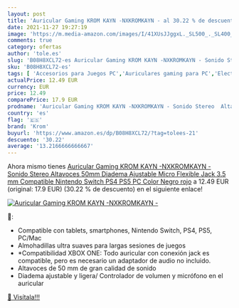 ```yaml
---
layout: post
title: 'Auricular Gaming KROM KAYN -NXKROMKAYN - al 30.22 % de descuento'
date: 2021-11-27 19:27:19
image: 'https://m.media-amazon.com/images/I/41XUsJJggxL._SL500_._SL400_.jpg'
comments: true
category: ofertas
author: 'tole.es'
slug: 'B08H8XCL72-es Auricular Gaming KROM KAYN -NXKROMKAYN - Sonido Stereo...'
sku: 'B08H8XCL72-es'
tags: [ 'Accesorios para Juegos PC','Auriculares gaming para PC','Electrónica','Juegos y Accesorios para PC','Videojuegos','krom','nintendo','ps4','ps5', ]
actualPrice: 12.49 EUR
currency: EUR
price: 12.49
comparePrice: 17.9 EUR
prodname: 'Auricular Gaming KROM KAYN -NXKROMKAYN - Sonido Stereo  Altavoces 50mm  Diadema Ajustable  Micro Flexible  Jack 3.5 mm  Compatible Nintendo Switch  PS4 PS5  PC  Color Negro rojo'
country: 'es'
flag: '🇪🇸'
brand: 'Krom'
buyurl: 'https://www.amazon.es/dp/B08H8XCL72/?tag=tolees-21'
descuento: '30.22'
average: '13.2166666666667'
---
```


Ahora mismo tienes [Auricular Gaming KROM KAYN -NXKROMKAYN - Sonido Stereo  Altavoces 50mm  Diadema Ajustable  Micro Flexible  Jack 3.5 mm  Compatible Nintendo Switch  PS4 PS5  PC  Color Negro rojo](https://www.amazon.es/dp/B08H8XCL72/?tag=tolees-21) a 12.49 EUR (original: 17.9 EUR) (30.22 %  de descuento) en el siguiente enlace!

[![Auricular Gaming KROM KAYN -NXKROMKAYN -](https://m.media-amazon.com/images/I/41XUsJJggxL._SL500_._SL400_.jpg)](https://www.amazon.es/dp/B08H8XCL72/?tag=tolees-21)

🔎:

- Compatible con tablets, smartphones, Nintendo Switch, PS4, PS5, PC/Mac
- Almohadillas ultra suaves para largas sesiones de juegos
- *Compatibilidad XBOX ONE: Todo auricular con conexión jack es compatible, pero es necesario un adaptador de audio no incluido.
- Altavoces de 50 mm de gran calidad de sonido
- Diadema ajustable y ligera/ Controlador de volumen y micrófono en el auricular

[🛒 Visítala!!!](https://www.amazon.es/dp/B08H8XCL72/?tag=tolees-21)
